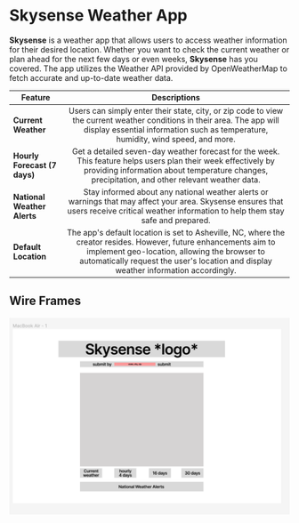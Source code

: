 # Skysense Weather App

**Skysense** is a weather app that allows users to access weather information for their desired location. Whether you want to check the current weather or plan ahead for the next few days or even weeks, **Skysense** has you covered. The app utilizes the Weather API provided by OpenWeatherMap to fetch accurate and up-to-date weather data.


| Feature                      |                                                                                                                       Descriptions                                                                                                                        |
| ---------------------------- | :-------------------------------------------------------------------------------------------------------------------------------------------------------------------------------------------------------------------------------------------------------: |
| **Current Weather**          |                        Users can simply enter their state, city, or zip code to view the current weather conditions in their area. The app will display essential information such as temperature, humidity, wind speed, and more.                        |
| **Hourly Forecast (7 days)** |                     Get a detailed seven-day weather forecast for the week. This feature helps users plan their week effectively by providing information about temperature changes, precipitation, and other relevant weather data.                      |  |  |
| **National Weather Alerts**  |                               Stay informed about any national weather alerts or warnings that may affect your area. Skysense ensures that users receive critical weather information to help them stay safe and prepared.                                |
| **Default Location**         | The app's default location is set to Asheville, NC, where the creator resides. However, future enhancements aim to implement geo-location, allowing the browser to automatically request the user's location and display weather information accordingly. |


## **Wire Frames**
![layout of the app](imgs/wireframe1.png)